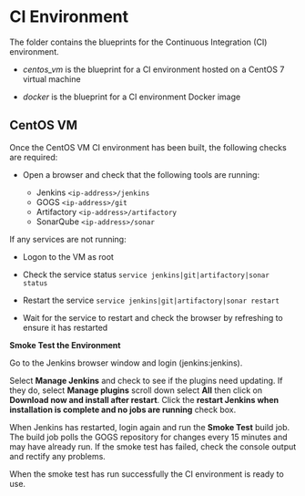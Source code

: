 # CI Environment

The folder contains the blueprints for the Continuous Integration (CI) environment.

- *centos_vm* is the blueprint for a CI environment hosted on a CentOS 7 virtual machine

- *docker* is the blueprint for a CI environment Docker image


## CentOS VM

Once the CentOS VM CI environment has been built, the following checks are required:

- Open a browser and check that the following tools are running:

    * Jenkins `<ip-address>/jenkins`
    * GOGS `<ip-address>/git`
    * Artifactory `<ip-address>/artifactory`
    * SonarQube `<ip-address>/sonar`

If any services are not running:

- Logon to the VM as root

- Check the service status `service jenkins|git|artifactory|sonar status`

- Restart the service `service jenkins|git|artifactory|sonar restart`

- Wait for the service to restart and check the browser by refreshing to ensure it has restarted

**Smoke Test the Environment**

Go to the Jenkins browser window and login (jenkins:jenkins).

Select **Manage Jenkins** and check to see if the plugins need updating.  If they do, select **Manage plugins** scroll down select **All** then click on **Download now and install after restart**.  Click the **restart Jenkins when installation is complete and no jobs are running** check box.  

When Jenkins has restarted, login again and run the **Smoke Test** build job.  The build job polls the GOGS repository for changes every 15 minutes and may have already run.  If the smoke test has failed, check the console output and rectify any problems.  

When the smoke test has run successfully the CI environment is ready to use. 
